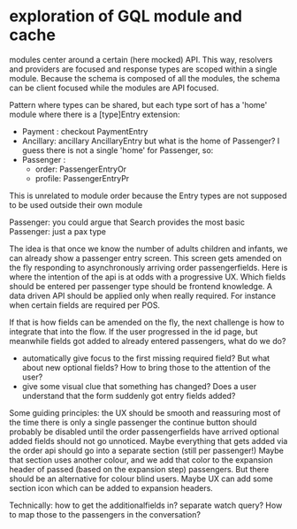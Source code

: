 # exploration of GQL module and cache

modules center around a certain (here mocked) API. This way, resolvers and providers are focused and response types are scoped within a single module.
Because the schema is composed of all the modules, the schema can be client focused while the modules are API focused.

Pattern where types can be shared, but each type sort of has a 'home' module where there is a [type]Entry extension:
- Payment : checkout PaymentEntry
- Ancillary: ancillary AncillaryEntry
but what is the home of Passenger?
I guess there is not a single 'home' for Passenger, so:
- Passenger :
    - order: PassengerEntryOr
    - profile: PassengerEntryPr

 This is unrelated to module order because the Entry types are not supposed to be used outside their own module

 Passenger: you could argue that Search provides the most basic Passenger: just a pax type

 The idea is that once we know the number of adults children and infants, we can already show a passenger entry screen.
 This screen gets amended on the fly responding to asynchronously arriving order passengerfields. Here is where the intention of the api is at odds with a progressive UX. Which fields should be entered per passenger type should be frontend knowledge.
 A data driven API should be applied only when really required. For instance when certain fields are required per POS.

 If that is how fields can be amended on the fly, the next challenge is how to integrate that into the flow. If the user progressed in the id page, but meanwhile fields got added to already entered passengers, what do we do? 
 - automatically give focus to the first missing required field? But what about new optional fields? How to bring those to the attention of the user?
 - give some visual clue that something has changed? Does a user understand that the form suddenly got entry fields added?

 Some guiding principles:
 the UX should be smooth and reassuring
 most of the time there is only a single passenger 
 the continue button should probably be disabled until the order passengerfields have arrived
 optional added fields should not go unnoticed.
 Maybe everything that gets added via the order api should go into a separate section (still per passenger!)
 Maybe that section uses another colour, and we add that color to the expansion header of passed (based on the expansion step) passengers. But there should be an alternative for colour blind users. Maybe UX can add some section icon which can be added to expansion headers.

Technically: how to get the additionalfields in?
separate watch query? How to map those to the passengers in the conversation?
